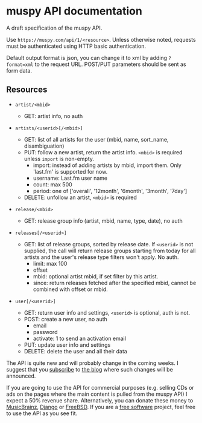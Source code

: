 # muspy API documentation

A draft specification of the muspy API.

Use `https://muspy.com/api/1/<resource>`. Unless otherwise noted, requests must
be authenticated using HTTP basic authentication.

Default output format is json, you can change it to xml by adding `?format=xml`
to the request URL. POST/PUT parameters should be sent as form data.

## Resources

* `artist/<mbid>`
    * GET: artist info, no auth

* `artists/<userid>[/<mbid>]`
    * GET: list of all artists for the user (mbid, name, sort_name,
      disambiguation)
    * PUT: follow a new artist, return the artist info. `<mbid>` is required
      unless `import` is non-empty.
        * import: instead of adding artists by mbid, import them. Only 'last.fm'
          is supported for now.
        * username: Last.fm user name
        * count: max 500
        * period: one of ['overall', '12month', '6month', '3month', '7day']
    * DELETE: unfollow an artist, `<mbid>` is required

* `release/<mbid>`
    * GET: release group info (artist, mbid, name, type, date), no auth

* `releases[/<userid>]`
    * GET: list of release groups, sorted by release date. If `<userid>` is not
      supplied, the call will return release groups starting from today for all
      artists and the user's release type filters won't apply. No auth.
        * limit: max 100
        * offset
        * mbid: optional artist mbid, if set filter by this artist.
        * since: return releases fetched after the specified mbid, cannot be
          combined with offset or mbid.

* `user[/<userid>]`
    * GET: return user info and settings, `<userid>` is optional, auth is not.
    * POST: create a new user, no auth
        * email
        * password
        * activate: 1 to send an activation email
    * PUT: update user info and settings
    * DELETE: delete the user and all their data

The API is quite new and will probably change in the coming weeks. I suggest
that you [subscribe][0] to [the blog][1] where such changes will be announced.

If you are going to use the API for commercial purposes (e.g. selling CDs or ads
on the pages where the main content is pulled from the muspy API) I expect a 50%
revenue share. Alternatively, you can donate these money to [MusicBrainz][2],
[Django][3] or [FreeBSD][4]. If you are a [free software][5] project, feel free
to use the API as you see fit.

[0]: http://versia.com/category/muspy/feed/atom/
[1]: http://versia.com/category/muspy/
[2]: http://metabrainz.org/donate/
[3]: https://www.djangoproject.com/foundation/donate/
[4]: http://www.freebsdfoundation.org/donate/
[5]: http://www.gnu.org/philosophy/free-sw.html
